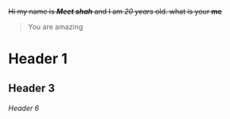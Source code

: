 ~~Hi my name is __*Meet shah*__ and I am *20* _years_ old. what is your **me**~~
> You are amazing
# Header 1
## Header 3
###### Header 6
